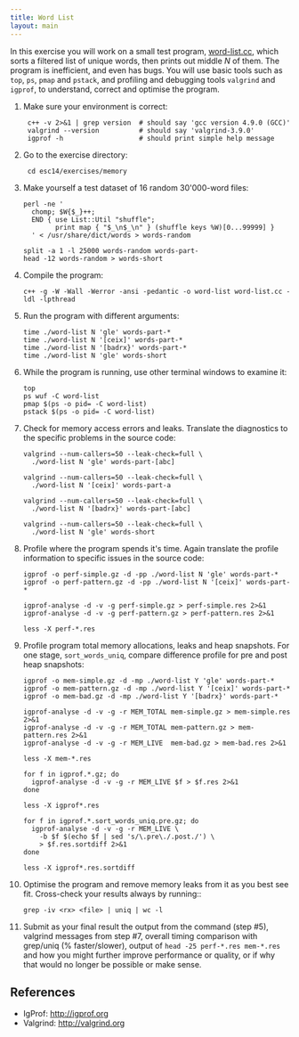 ```yaml
---
title: Word List
layout: main
---
```


In this exercise you will work on a small test program,
[word-list.cc](https://github.com/infn-esc/esc15/exercises/memory/word-list.cc),
which sorts a filtered list of unique words, then prints out middle *N* of
them. The program is inefficient, and even has bugs. You will use basic tools
such as `top`, `ps`, `pmap` and `pstack`, and profiling and debugging tools
`valgrind` and `igprof`, to understand, correct and optimise the program.

1. Make sure your environment is correct: 

        c++ -v 2>&1 | grep version  # should say 'gcc version 4.9.0 (GCC)'
        valgrind --version          # should say 'valgrind-3.9.0'
        igprof -h                   # should print simple help message

2. Go to the exercise directory:

        cd esc14/exercises/memory

3. Make yourself a test dataset of 16 random 30'000-word files:

       perl -ne '
         chomp; $W{$_}++;
         END { use List::Util "shuffle";
               print map { "$_\n$_\n" } (shuffle keys %W)[0...99999] }
         ' < /usr/share/dict/words > words-random

       split -a 1 -l 25000 words-random words-part-
       head -12 words-random > words-short

4. Compile the program:

       c++ -g -W -Wall -Werror -ansi -pedantic -o word-list word-list.cc -ldl -lpthread

5. Run the program with different arguments:

       time ./word-list N 'gle' words-part-*
       time ./word-list N '[ceix]' words-part-*
       time ./word-list N '[badrx}' words-part-*
       time ./word-list N 'gle' words-short

6. While the program is running, use other terminal windows to examine it:

       top
       ps wuf -C word-list
       pmap $(ps -o pid= -C word-list)
       pstack $(ps -o pid= -C word-list)

7. Check for memory access errors and leaks. Translate the diagnostics to the
   specific problems in the source code:

       valgrind --num-callers=50 --leak-check=full \
         ./word-list N 'gle' words-part-[abc]

       valgrind --num-callers=50 --leak-check=full \
         ./word-list N '[ceix]' words-part-a

       valgrind --num-callers=50 --leak-check=full \
         ./word-list N '[badrx}' words-part-[abc]

       valgrind --num-callers=50 --leak-check=full \
         ./word-list N 'gle' words-short

8. Profile where the program spends it's time. Again translate the profile
   information to specific issues in the source code:

       igprof -o perf-simple.gz -d -pp ./word-list N 'gle' words-part-*
       igprof -o perf-pattern.gz -d -pp ./word-list N '[ceix]' words-part-*

       igprof-analyse -d -v -g perf-simple.gz > perf-simple.res 2>&1
       igprof-analyse -d -v -g perf-pattern.gz > perf-pattern.res 2>&1

       less -X perf-*.res

9. Profile program total memory allocations, leaks and heap snapshots.  For
   one stage, `sort_words_uniq`, compare difference profile for pre and post
   heap snapshots:

       igprof -o mem-simple.gz -d -mp ./word-list Y 'gle' words-part-*
       igprof -o mem-pattern.gz -d -mp ./word-list Y '[ceix]' words-part-*
       igprof -o mem-bad.gz -d -mp ./word-list Y '[badrx}' words-part-*

       igprof-analyse -d -v -g -r MEM_TOTAL mem-simple.gz > mem-simple.res 2>&1
       igprof-analyse -d -v -g -r MEM_TOTAL mem-pattern.gz > mem-pattern.res 2>&1
       igprof-analyse -d -v -g -r MEM_LIVE  mem-bad.gz > mem-bad.res 2>&1

       less -X mem-*.res

       for f in igprof.*.gz; do
         igprof-analyse -d -v -g -r MEM_LIVE $f > $f.res 2>&1
       done

       less -X igprof*.res

       for f in igprof.*.sort_words_uniq.pre.gz; do
         igprof-analyse -d -v -g -r MEM_LIVE \
           -b $f $(echo $f | sed 's/\.pre\./.post./') \
           > $f.res.sortdiff 2>&1
       done

       less -X igprof*.res.sortdiff

10. Optimise the program and remove memory leaks from it as you best see
    fit. Cross-check your results always by running::

        grep -iv <rx> <file> | uniq | wc -l

11. Submit as your final result the output from the command (step #5),
    valgrind messages from step #7, overall timing comparison with grep/uniq
    (% faster/slower), output of `head -25 perf-*.res mem-*.res` and how you
    might further improve performance or quality, or if why that would no
    longer be possible or make sense.

References
----------

* IgProf: <http://igprof.org>
* Valgrind: <http://valgrind.org>
